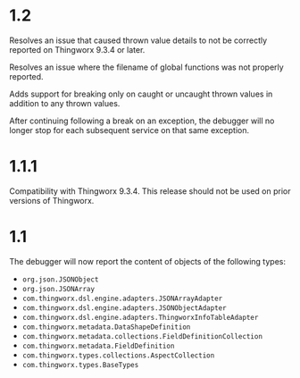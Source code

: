 # 1.2

Resolves an issue that caused thrown value details to not be correctly reported on Thingworx 9.3.4 or later.

Resolves an issue where the filename of global functions was not properly reported.

Adds support for breaking only on caught or uncaught thrown values in addition to any thrown values.

After continuing following a break on an exception, the debugger will no longer stop for each subsequent service on that same exception.

# 1.1.1

Compatibility with Thingworx 9.3.4. This release should not be used on prior versions of Thingworx.

# 1.1

The debugger will now report the content of objects of the following types:
 - `org.json.JSONObject`
 - `org.json.JSONArray`
 - `com.thingworx.dsl.engine.adapters.JSONArrayAdapter`
 - `com.thingworx.dsl.engine.adapters.JSONObjectAdapter`
 - `com.thingworx.dsl.engine.adapters.ThingworxInfoTableAdapter`
 - `com.thingworx.metadata.DataShapeDefinition`
 - `com.thingworx.metadata.collections.FieldDefinitionCollection`
 - `com.thingworx.metadata.FieldDefinition`
 - `com.thingworx.types.collections.AspectCollection`
 - `com.thingworx.types.BaseTypes`